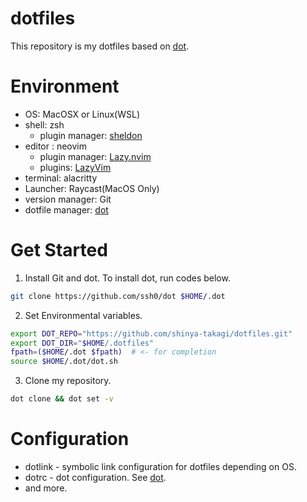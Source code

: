 # dotfiles

This repository is my dotfiles based on [dot](https://github.com/ssh0/dot).


# Environment

- OS: MacOSX or Linux(WSL)
- shell: zsh
  - plugin manager: [sheldon](https://github.com/rossmacarthur/sheldon.git)
- editor : neovim
  - plugin manager: [Lazy.nvim](https://github.com/folke/lazy.nvim.git)
  - plugins: [LazyVim](https://github.com/LazyVim/LazyVim.git)
- terminal: alacritty
- Launcher: Raycast(MacOS Only)
- version manager: Git
- dotfile manager: [dot](https://github.com/ssh0/dot)


# Get Started

1. Install Git and dot. To install dot, run codes below.

```bash
git clone https://github.com/ssh0/dot $HOME/.dot
```

2. Set Environmental variables.
```bash
export DOT_REPO="https://github.com/shinya-takagi/dotfiles.git"
export DOT_DIR="$HOME/.dotfiles"
fpath=($HOME/.dot $fpath)  # <- for completion
source $HOME/.dot/dot.sh

```

3. Clone my repository.
```bash
dot clone && dot set -v
```


# Configuration

- dotlink - symbolic link configuration for dotfiles depending on OS.
- dotrc - dot configuration. See [dot](https://github.com/ssh0/dot).
- and more.
